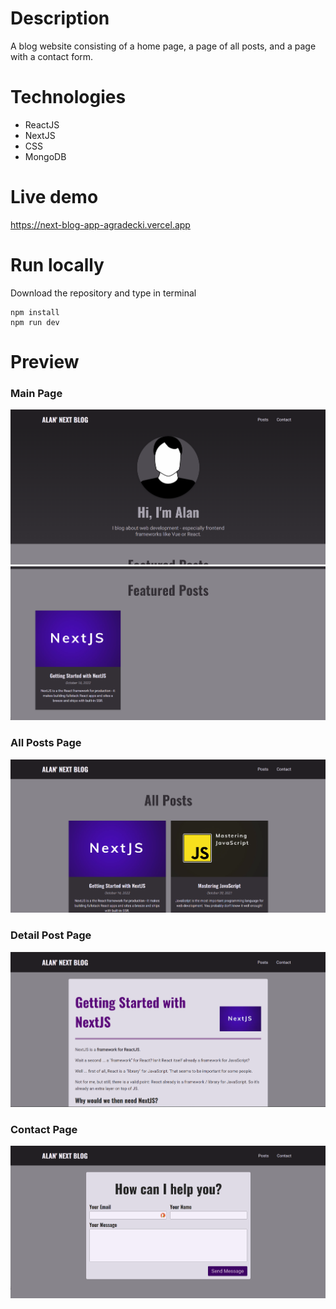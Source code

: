 # Description

A blog website consisting of a home page, a page of all posts, and a page with a contact form.

# Technologies

- ReactJS
- NextJS
- CSS
- MongoDB

# Live demo

https://next-blog-app-agradecki.vercel.app

# Run locally

Download the repository and type in terminal

```
npm install
npm run dev
```

# Preview

### Main Page

![](https://github.com/agradecki/next-blog-app/blob/main/assets/img.png)
![](https://github.com/agradecki/next-blog-app/blob/main/assets/img1.png)

### All Posts Page

![](https://github.com/agradecki/next-blog-app/blob/main/assets/img2.png)

### Detail Post Page

![](https://github.com/agradecki/next-blog-app/blob/main/assets/img4.png)

### Contact Page

![](https://github.com/agradecki/next-blog-app/blob/main/assets/img3.png)
